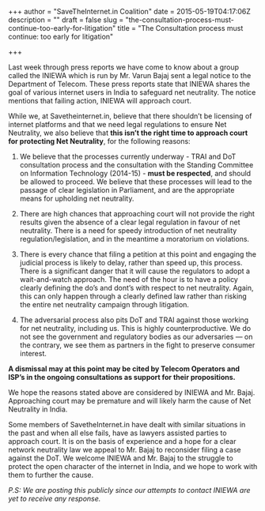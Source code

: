 +++
author = "SaveTheInternet.in Coalition"
date = 2015-05-19T04:17:06Z
description = ""
draft = false
slug = "the-consultation-process-must-continue-too-early-for-litigation"
title = "The Consultation process must continue: too early for litigation"

+++


Last week through press reports we have come to know about a group called the INIEWA which is run by Mr. Varun Bajaj sent a legal notice to the Department of Telecom. These press reports state that INIEWA shares the goal of various internet users in India to safeguard net neutrality. The notice mentions that failing action, INIEWA will approach court. 

While we, at Savetheinternet.in, believe that there shouldn’t be licensing of internet platforms and that we need legal regulations to ensure Net Neutrality, we also believe that **this isn’t the right time to approach court for protecting Net Neutrality**, for the following reasons:

1. We believe that the processes currently underway - TRAI and DoT consultation process and the consultation with the Standing Committee on Information Technology (2014-15) - **must be respected**, and should be allowed to proceed. We believe that these processes will lead to the passage of clear legislation in Parliament, and are the appropriate means for upholding net neutrality.

2. There are high chances that approaching court will not provide the right results given the absence of a clear legal regulation in favour of net neutrality. There is a need for speedy introduction of net neutrality regulation/legislation, and in the meantime a moratorium on violations.
 
3. There is every chance that filing a petition at this point and engaging the judicial process is likely to delay, rather than speed up, this process. There is a significant danger that it will cause the regulators to adopt a wait-and-watch approach. The need of the hour is to have a policy clearly defining the do’s and dont’s with respect to net neutrality. Again, this can only happen through a clearly defined law rather than risking the entire net neutrality campaign through litigation. 
 
4. The adversarial process also pits DoT and TRAI against those working for net neutrality, including us. This is highly counterproductive. We do not see the government and regulatory bodies as our adversaries — on the contrary, we see them as partners in the fight to preserve consumer interest.
 
**A dismissal may at this point may be cited by Telecom Operators and ISP’s in the ongoing consultations as support for their propositions.**

We hope the reasons stated above are considered by INIEWA and Mr. Bajaj. Approaching court may be premature and will likely harm the cause of Net Neutrality in India.

Some members of SavetheInternet.in have dealt with similar situations in the past and when all else fails, have as lawyers assisted parties to approach court. It is on the basis of experience and a hope for a clear network neutrality law we appeal to Mr. Bajaj to reconsider filing a case against the DoT. We welcome INIEWA and Mr. Bajaj to the struggle to protect the open character of the internet in India, and we hope to work with them to further the cause.

*P.S: We are posting this publicly since our attempts to contact INIEWA are yet to receive any response.*

